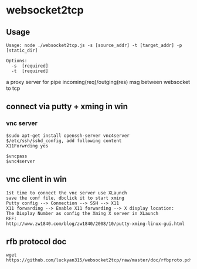 websocket2tcp
=============

## Usage
```script
Usage: node ./websocket2tcp.js -s [source_addr] -t [target_addr] -p [static_dir]

Options:
  -s  [required]
  -t  [required]
```

a proxy server for pipe incoming(req)/outging(res) msg between websocket to tcp 

## connect via putty + xming in win

### vnc server
```script
$sudo apt-get install openssh-server vnc4server
$/etc/ssh/sshd_config, add following content
X11Forwrding yes

$vncpass
$vnc4server
```

## vnc client in win
```script
1st time to connect the vnc server use XLaunch
save the conf file, dbclick it to start xming
Putty config --> Connection --> SSH --> X11
X11 forwarding --> Enable X11 forwarding --> X display location:
The Display Number as config the Xming X server in XLaunch
REF:
http://www.zw1840.com/blog/zw1840/2008/10/putty-xming-linux-gui.html
```
## rfb protocol doc
```script
wget https://github.com/luckyan315/websocket2tcp/raw/master/doc/rfbproto.pdf
```



